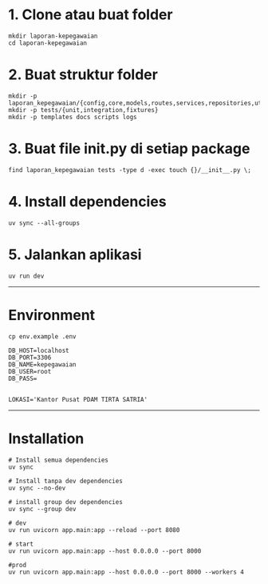 # 1. Clone atau buat folder
```shell
mkdir laporan-kepegawaian
cd laporan-kepegawaian
```
# 2. Buat struktur folder
```shell
mkdir -p laporan_kepegawaian/{config,core,models,routes,services,repositories,utils}
mkdir -p tests/{unit,integration,fixtures}
mkdir -p templates docs scripts logs
```

# 3. Buat file __init__.py di setiap package
```shell
find laporan_kepegawaian tests -type d -exec touch {}/__init__.py \;
```

# 4. Install dependencies
```shell
uv sync --all-groups
```

# 5. Jalankan aplikasi
```shell
uv run dev
```

---

# Environment
```cp env.example .env```

```dotenv
DB_HOST=localhost
DB_PORT=3306
DB_NAME=kepegawaian
DB_USER=root
DB_PASS=


LOKASI='Kantor Pusat PDAM TIRTA SATRIA'
```

---
# Installation
```shell
# Install semua dependencies
uv sync

# Install tanpa dev dependencies
uv sync --no-dev

# install group dev dependencies
uv sync --group dev

# dev 
uv run uvicorn app.main:app --reload --port 8080

# start 
uv run uvicorn app.main:app --host 0.0.0.0 --port 8000

#prod 
uv run uvicorn app.main:app --host 0.0.0.0 --port 8000 --workers 4
```
